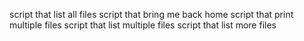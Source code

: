 script that list all files
script that bring me back home
script that print multiple files
script that list multiple files
script that list more files
